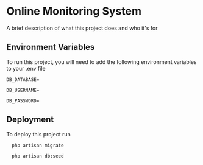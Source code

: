 
# Online Monitoring System

A brief description of what this project does and who it's for


## Environment Variables

To run this project, you will need to add the following environment variables to your .env file

`DB_DATABASE=`

`DB_USERNAME=`

`DB_PASSWORD=`

## Deployment

To deploy this project run

```bash
  php artisan migrate
```
```bash
  php artisan db:seed
```


